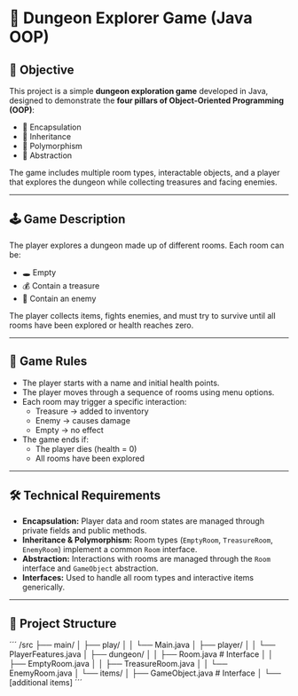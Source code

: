 # 🧩 Dungeon Explorer Game (Java OOP)

## 🎯 Objective

This project is a simple **dungeon exploration game** developed in Java, designed to demonstrate the **four pillars of Object-Oriented Programming (OOP)**:

- 🧱 Encapsulation
- 🧬 Inheritance
- 🔁 Polymorphism
- 🧠 Abstraction

The game includes multiple room types, interactable objects, and a player that explores the dungeon while collecting treasures and facing enemies.

---

## 🕹️ Game Description

The player explores a dungeon made up of different rooms. Each room can be:

- 🕳️ Empty
- 💰 Contain a treasure
- 🐉 Contain an enemy

The player collects items, fights enemies, and must try to survive until all rooms have been explored or health reaches zero.

---

## 📜 Game Rules

- The player starts with a name and initial health points.
- The player moves through a sequence of rooms using menu options.
- Each room may trigger a specific interaction:
    - Treasure → added to inventory
    - Enemy → causes damage
    - Empty → no effect
- The game ends if:
    - The player dies (health = 0)
    - All rooms have been explored

---

## 🛠️ Technical Requirements

- **Encapsulation:** Player data and room states are managed through private fields and public methods.
- **Inheritance & Polymorphism:** Room types (`EmptyRoom`, `TreasureRoom`, `EnemyRoom`) implement a common `Room` interface.
- **Abstraction:** Interactions with rooms are managed through the `Room` interface and `GameObject` abstraction.
- **Interfaces:** Used to handle all room types and interactive items generically.

---

## 🧱 Project Structure

´´´
/src
├── main/
│ ├── play/
│ │ └── Main.java
│ ├── player/
│ │ └── PlayerFeatures.java
│ ├── dungeon/
│ │ ├── Room.java # Interface
│ │ ├── EmptyRoom.java
│ │ ├── TreasureRoom.java
│ │ └── EnemyRoom.java
│ └── items/
│ ├── GameObject.java # Interface
│ └── [additional items]
´´´ 